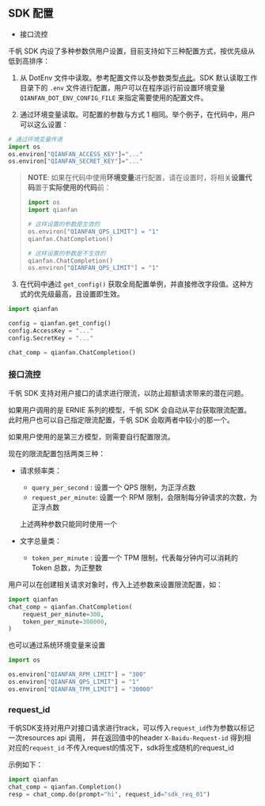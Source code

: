 ## SDK 配置
- 接口流控

千帆 SDK 内设了多种参数供用户设置，目前支持如下三种配置方式，按优先级从低到高排序：

1. 从 DotEnv 文件中读取。参考配置文件以及参数类型[点此](https://github.com/baidubce/bce-qianfan-sdk/blob/main/dotenv_config_sample.env)。SDK 默认读取工作目录下的 `.env` 文件进行配置，用户可以在程序运行前设置环境变量 `QIANFAN_DOT_ENV_CONFIG_FILE` 来指定需要使用的配置文件。

2. 通过环境变量读取。可配置的参数与方式 1 相同。举个例子，在代码中，用户可以这么设置：
```python
# 通过环境变量传递
import os
os.environ["QIANFAN_ACCESS_KEY"]="..."
os.environ["QIANFAN_SECRET_KEY"]="..."
```

> **NOTE**: 如果在代码中使用**环境变量**进行配置，请在设置时，将相关**设置代码**置于**实际使用的代码**前：
> ```python
> import os
> import qianfan
> 
> # 这样设置的参数是生效的
> os.environ["QIANFAN_QPS_LIMIT"] = "1"
> qianfan.ChatCompletion()
> 
> # 这样设置的参数是不生效的
> qianfan.ChatCompletion()
> os.environ["QIANFAN_QPS_LIMIT"] = "1"
> ```

3. 在代码中通过 `get_config()` 获取全局配置单例，并直接修改字段值。这种方式的优先级最高，且设置即生效。
```python
import qianfan

config = qianfan.get_config()
config.AccessKey = "..."
config.SecretKey = "..."

chat_comp = qianfan.ChatCompletion()
```

### 接口流控
千帆 SDK 支持对用户接口的请求进行限流，以防止超额请求带来的潜在问题。

如果用户调用的是 ERNIE 系列的模型，千帆 SDK 会自动从平台获取限流配置。
此时用户也可以自己指定限流配置，千帆 SDK 会取两者中较小的那一个。

如果用户使用的是第三方模型，则需要自行配置限流。

现在的限流配置包括两类三种：
+ 请求频率类：
  + `query_per_second` : 设置一个 QPS 限制，为正浮点数
  + `request_per_minute`: 设置一个 RPM 限制，会限制每分钟请求的次数，为正浮点数
  
  上述两种参数只能同时使用一个
+ 文字总量类：
  + `token_per_minute` : 设置一个 TPM 限制，代表每分钟内可以消耗的 Token 总数，为正整数

用户可以在创建相关请求对象时，传入上述参数来设置限流配置，如：
```python
import qianfan
chat_comp = qianfan.ChatCompletion(
    request_per_minute=300,
    token_per_minute=300000,
)
```

也可以通过系统环境变量来设置
```python
import os

os.environ["QIANFAN_RPM_LIMIT"] = "300"
os.environ["QIANFAN_QPS_LIMIT"] = "1"
os.environ["QIANFAN_TPM_LIMIT"] = "30000"
```

### request_id

千帆SDK支持对用户对接口请求进行track，可以传入`request_id`作为参数以标记一次resources api 调用， 并在返回值中的header `X-Baidu-Request-id` 得到相对应的`request_id`
不传入request的情况下，sdk将生成随机的request_id

示例如下：
```python
import qianfan 
chat_comp = qianfan.Completion()
resp = chat_comp.do(prompt="hi", request_id="sdk_req_01")
```
